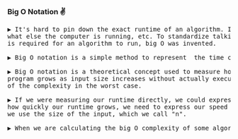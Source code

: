 ### Big O Notation ✌️
<pre>
▶️ It's hard to pin down the exact runtime of an algorithm. It depends on the speed of the processor,
what else the computer is running, etc. To standardize talking about how much time and how much space 
is required for an algorithm to run, big O was invented. 

▶️ Big O notation is a simple method to represent  the time complexity

▶️ Big O notation is a theoretical concept used to measure how running time or space requirements for a 
program grows as input size increases without actually executing the algorithm. It gives an upper bound
of the complexity in the worst case.

▶️ If we were measuring our runtime directly, we could express our speed in seconds. Since we're measuring 
how quickly our runtime grows, we need to express our speed in terms of something else. With Big O notation,
we use the size of the input, which we call "n".

▶️ When we are calculating the big O complexity of some algorithm, we should not consider the constants
</pre>
